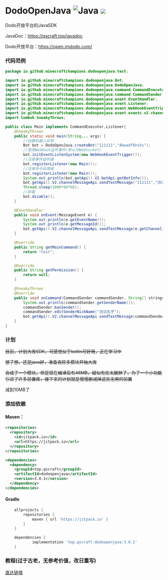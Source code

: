 ﻿# DodoOpenJava <img src="https://img.shields.io/badge/java-%23ED8B00.svg?style=for-the-badge&logo=java&logoColor=white" alt="Java"> [![](https://jitpack.io/v/top.qscraft/dodoopenjava.svg)](https://jitpack.io/#top.qscraft/dodoopenjava)

Dodo开放平台的JavaSDK

JavaDoc：https://qscraft.top/javadoc

Dodo开放平台：https://open.imdodo.com/

### 代码范例
```java
package io.github.minecraftchampions.dodoopenjava.test;

import io.github.minecraftchampions.dodoopenjava.Bot;
import io.github.minecraftchampions.dodoopenjava.DodoOpenJava;
import io.github.minecraftchampions.dodoopenjava.command.CommandExecutor;
import io.github.minecraftchampions.dodoopenjava.command.CommandSender;
import io.github.minecraftchampions.dodoopenjava.event.EventHandler;
import io.github.minecraftchampions.dodoopenjava.event.Listener;
import io.github.minecraftchampions.dodoopenjava.event.WebHookEventTrigger;
import io.github.minecraftchampions.dodoopenjava.event.events.v2.channelmessage.MessageEvent;
import lombok.SneakyThrows;

public class Main implements CommandExecutor,Listener{
    @SneakyThrows
    public static void main(String... args) {
        //创建机器人实例
        Bot bot = DodoOpenJava.createBot("111111","Abwadfbhshs");
        //使用WebHook监听事件(默认为WebSocket)
        bot.initEventListenSystem(new WebHookEventTrigger());
        //注册事件监听器
        bot.registerListener(new Main());
        //注册命令处理器
        bot.registerListener(new Main());
        System.out.println(bot.getApi().V2.botApi.getBotInfo());
        bot.getApi().V2.channelMessageApi.sendTextMessage("111111","测试");
        Thread.sleep(1000*60*60);
        //卸载
        bot.disable();
    }

    @EventHandler
    public void onEvent(MessageEvent e) {
        System.out.println(e.getEventName());
        System.out.println(e.getMessageId());
        bot.getApi().V2.channelMessageApi.sendTextMessage(e.getChannelId(),"你发送了" + e.getMessageBody());//这里e.getMessageBody返回的是jsonObject
    }

    @Override
    public String getMainCommand() {
        return "test";
    }

    @Override
    public String getPermission() {
        return null;
    }

    @SneakyThrows
    @Override
    public void onCommand(CommandSender commandSender, String[] strings) {
        System.out.println(commandSender.getSenderName());
        commandSender.banSender();
        commandSender.editSenderNickName("测试名字");  
        bot.getApi().V2.channelMessageApi.sendTextMessage(commandSender.getChannelId(),"测试成功");
    }
}
```
### 计划
~~目前，计划大改SDK，可感觉似乎kotlin可好用，正在学习中~~

~~想了想，还是java好，准备去除多模块开始大改~~

~~合成了一个模块，但是现在编译后有46MB，疑似有些太臃肿了，为了一个小功能引进了许多前置库，接下来的计划就是慢慢删减掉这些无用的前置~~

减到10MB了

### 添加依赖
#### Maven：
```xml
<repositories>
  <repository>
    <id>jitpack.io</id>
    <url>https://jitpack.io</url>
  </repository>
</repositories>
```
```xml
<dependencies>
  <dependency>
    <groupId>top.qscraft</groupId>
    <artifactId>dodoopenjava</artifactId>
    <version>3.0.1</version>
  </dependency>
</dependencies>
```
#### Gradle
```groovy
	allprojects {
		repositories {
			maven { url 'https://jitpack.io' }
		}
	}

	dependencies {
	        implementation 'top.qscraft:dodoopenjava:3.0.1'
    }
```
### 教程(过于古老，无参考价值，改日重写)
[直达链接](https://www.showdoc.com.cn/DodoOpenJava/)
